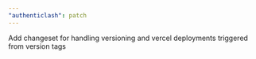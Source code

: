 ```yaml
---
"authenticlash": patch
---
```


Add changeset for handling versioning and vercel deployments triggered from version tags
